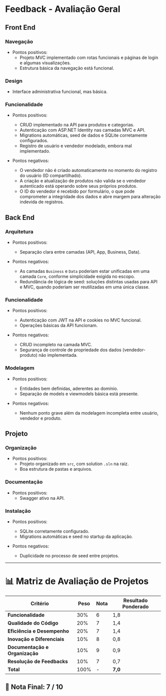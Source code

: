 # Feedback - Avaliação Geral

## Front End

### Navegação
  * Pontos positivos:
    - Projeto MVC implementado com rotas funcionais e páginas de login e algumas visualizações.
    - Estrutura básica da navegação está funcional.

### Design
  - Interface administrativa funcional, mas básica.

### Funcionalidade
  * Pontos positivos:
    - CRUD implementado na API para produtos e categorias.
    - Autenticação com ASP.NET Identity nas camadas MVC e API.
    - Migrations automáticas, seed de dados e SQLite corretamente configurados.
    - Registro de usuário e vendedor modelado, embora mal implementado.

  * Pontos negativos:
    - O vendedor não é criado automaticamente no momento do registro do usuário (ID compartilhado).
    - A criação e atualização de produtos não valida se o vendedor autenticado está operando sobre seus próprios produtos.
    - O ID do vendedor é recebido por formulário, o que pode comprometer a integridade dos dados e abre margem para alteração indevida de registros.

## Back End

### Arquitetura
  * Pontos positivos:
    - Separação clara entre camadas (API, App, Business, Data).

  * Pontos negativos:
    - As camadas `Business` e `Data` poderiam estar unificadas em uma camada `Core`, conforme simplicidade exigida no escopo.
    - Redundância de lógica de seed: soluções distintas usadas para API e MVC, quando poderiam ser reutilizadas em uma única classe.

### Funcionalidade
  * Pontos positivos:
    - Autenticação com JWT na API e cookies no MVC funcional.
    - Operações básicas da API funcionam.

  * Pontos negativos:
    - CRUD incompleto na camada MVC.
    - Segurança de controle de propriedade dos dados (vendedor-produto) não implementada.

### Modelagem
  * Pontos positivos:
    - Entidades bem definidas, aderentes ao domínio.
    - Separação de models e viewmodels básica está presente.

  * Pontos negativos:
    - Nenhum ponto grave além da modelagem incompleta entre usuário, vendedor e produto.

## Projeto

### Organização
  * Pontos positivos:
    - Projeto organizado em `src`, com solution `.sln` na raiz.
    - Boa estrutura de pastas e arquivos.

### Documentação
  * Pontos positivos:
    - Swagger ativo na API.

### Instalação
  * Pontos positivos:
    - SQLite corretamente configurado.
    - Migrations automáticas e seed no startup da aplicação.

  * Pontos negativos:
    - Duplicidade no processo de seed entre projetos.

---

# 📊 Matriz de Avaliação de Projetos

| **Critério**                   | **Peso** | **Nota** | **Resultado Ponderado**                  |
|-------------------------------|----------|----------|------------------------------------------|
| **Funcionalidade**            | 30%      | 6        | 1,8                                      |
| **Qualidade do Código**       | 20%      | 7        | 1,4                                      |
| **Eficiência e Desempenho**   | 20%      | 7        | 1,4                                      |
| **Inovação e Diferenciais**   | 10%      | 8        | 0,8                                      |
| **Documentação e Organização**| 10%      | 9        | 0,9                                      |
| **Resolução de Feedbacks**    | 10%      | 7        | 0,7                                      |
| **Total**                     | 100%     | -        | **7,0**                                  |

## 🎯 **Nota Final: 7 / 10**
